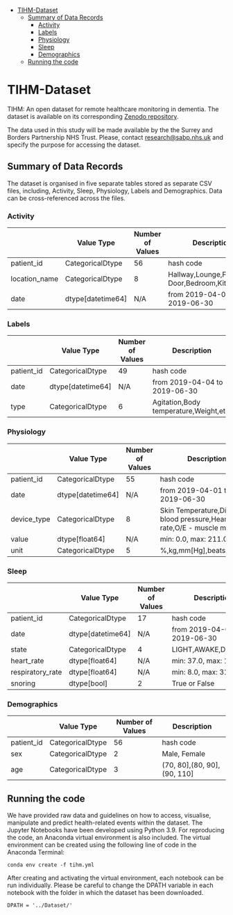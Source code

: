 - [TIHM-Dataset](#tihm-dataset)
  * [Summary of Data Records](#summary-of-data-records)
    + [Activity](#activity)
    + [Labels](#labels)
    + [Physiology](#physiology)
    + [Sleep](#sleep)
    + [Demographics](#demographics)
  * [Running the code](#running-the-code)
  
# TIHM-Dataset
TIHM: An open dataset for remote healthcare monitoring in dementia.
The dataset is available on its corresponding [Zenodo repository](https://zenodo.org/record/7622128).

The data used in this study will be made available by the the Surrey and Borders Partnership NHS Trust. 
Please, contact research@sabp.nhs.uk and specify the purpose for accessing the dataset.


## Summary of Data Records
The dataset is organised in five separate tables stored as separate CSV files, including, Activity, Sleep, Physiology, Labels and Demographics. Data can be cross-referenced across the files. 

### Activity

|               | Value Type        | Number of Values | Description                                     |
|---------------|-------------------|------------------|-------------------------------------------------|
| patient_id    | CategoricalDtype  | 56               | hash code                                       |
| location_name | CategoricalDtype  | 8               | Hallway,Lounge,Fridge Door,Bedroom,Kitchen,etc.       |
| date    | dtype[datetime64] | N/A              | from 2019-04-01 to 2019-06-30 |

### Labels

|            | Value Type        | Number of Values | Description                                         |
|------------|-------------------|------------------|-----------------------------------------------------|
| patient_id | CategoricalDtype  | 49               | hash code                                           |
| date | dtype[datetime64] | N/A              | from 2019-04-04  to 2019-06-30     |
| type       | CategoricalDtype  | 6                | Agitation,Body temperature,Weight,etc. |


### Physiology

|             | Value Type        | Number of Values | Description                                                                 |
|-------------|-------------------|------------------|-----------------------------------------------------------------------------|
| patient_id  | CategoricalDtype  | 55               | hash code                                                                   |
| date  | dtype[datetime64] | N/A              | from 2019-04-01 to 2019-06-30                             |
| device_type | CategoricalDtype  | 8                | Skin Temperature,Diastolic blood pressure,Heart rate,O/E - muscle mass,etc. |
| value       | dtype[float64]    | N/A              | min: 0.0, max: 211.0                                                        |
| unit        | CategoricalDtype  | 5                | %,kg,mm[Hg],beats/min,etc.                                                  |

### Sleep

|                  | Value Type        | Number of Values | Description                                     |
|------------------|-------------------|------------------|-------------------------------------------------|
| patient_id       | CategoricalDtype  | 17               | hash code                                       |
| date       | dtype[datetime64] | N/A              | from 2019-04-01 to 2019-06-30 |
| state            | CategoricalDtype  | 4                | LIGHT,AWAKE,DEEP,REM                            |
| heart_rate       | dtype[float64]    | N/A              | min: 37.0, max: 107.0                           |
| respiratory_rate | dtype[float64]    | N/A              | min: 8.0, max: 31.0                             |
| snoring          | dtype[bool]      | 2                | True or False                                   |


### Demographics

|               | Value Type        | Number of Values | Description                                     |
|---------------|-------------------|------------------|-------------------------------------------------|
| patient_id    | CategoricalDtype  | 56               | hash code                                       |
| sex | CategoricalDtype  | 2               | Male, Female       |
| age    | CategoricalDtype | 3              | (70, 80],(80, 90],(90, 110] |


## Running the code
We have provided raw data and guidelines on how to access, visualise, manipulate and predict health-related events within the dataset.  The Jupyter Notebooks have been developed using Python 3.9. 
For reproducing the code, an Anaconda virtual environment is also included. The virtual environment can be created using the following line of code in the Anaconda Terminal:
```
conda env create -f tihm.yml
```
After creating and activating the virtual environment, each notebook can be run individually. Please be careful to change the DPATH variable in each notebook with the folder in which the dataset has been downloaded.
```
DPATH = '../Dataset/'
```
